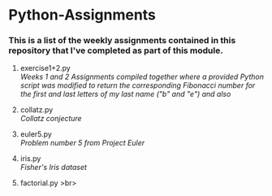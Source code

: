 # Python-Assignments

### This is a list of the weekly assignments contained in this repository that I've completed as part of this module.

1. exercise1+2.py <br>
*Weeks 1 and 2 Assignments compiled together where a provided Python script was modified to return the corresponding Fibonacci number for the first and last letters of my last name ("b" and "e") and also* 

2. collatz.py <br>
*Collatz conjecture*

3. euler5.py <br>
*Problem number 5 from Project Euler*

4. iris.py <br>
*Fisher's Iris dataset*

5. factorial.py >br>

